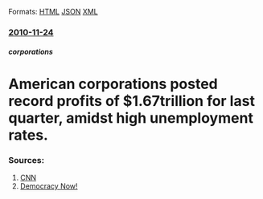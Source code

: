 
Formats: [HTML](/news/2010/11/24/american-corporations-posted-record-profits-of-1-67trillion-for-last-quarter-amidst-high-unemployment-rates.html)  [JSON](/news/2010/11/24/american-corporations-posted-record-profits-of-1-67trillion-for-last-quarter-amidst-high-unemployment-rates.json)  [XML](/news/2010/11/24/american-corporations-posted-record-profits-of-1-67trillion-for-last-quarter-amidst-high-unemployment-rates.xml)  

### [2010-11-24](/news/2010/11/24/index.md)

##### corporations
# American corporations posted record profits of $1.67trillion for last quarter, amidst high unemployment rates. 




### Sources:

1. [CNN](http://money.cnn.com/2010/11/24/news/economy/thebuzz/)
2. [Democracy Now!](http://www.democracynow.org/2010/11/24/headlines)
